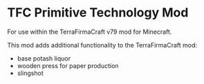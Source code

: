 TFC Primitive Technology Mod
================

For use within the TerraFirmaCraft v79 mod for Minecraft.

This mod adds additional functionality to the TerraFirmaCraft mod:
- base potash liquor
- wooden press for paper production
- slingshot
